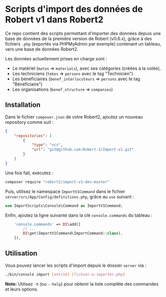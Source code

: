 # Scripts d'import des données de Robert v1 dans Robert2

Ce repo contient des scripts permettant d'importer des données depuis une base de données
de la première version de Robert (v0.6.x), grâce à des fichiers `.php` (exportés via
PHPMyAdmin par exemple) contenant un tableau, vers une base de données Robert2.

Les données actuellement prises en charge sont :

- Le matériel (`matos` => `materials`), avec ses catégories (créées à la volée),
- Les techniciens (`tekos` => `persons` avec le tag "Technicien")
- Les bénéficiaires (`benef_interlocuteurs` => `persons` avec le tag "Bénéficiaire")
- Les organisations (`benef_structure` => `companies`)

## Installation

Dans le fichier `composer.json` de votre Robert2, ajoutez un nouveau repository comme suit :

```json
{
    "repositories": [
        {
            "type": "vcs",
            "url": "git@github.com:Robert-2/Import-v1.git"
        }
    ]
}
```

Une fois fait, exécutez : 

```bash
composer require "robert2/import-v1:dev-master"
```

Puis, utilisez le namespace `ImportV1Command` dans le fichier `server/src/App/Config/definitions.php`, grâce au `use` suivant :

```php
use ImportScripts\Console\Command as ImportV1Command;
```

Enfin, ajoutez la ligne suivante dans la clé `console.commands` du tableau :

```php
    'console.commands' => DI\add([
        // ...
        DI\get(ImportV1Command\ImportCommand::class),
    ]),
```


## Utilisation

Vous pouvez lancer les scripts d'import depuis le dossier `server` via :

```bash
./bin/console import [entité] [fichier-a-importer.php]
```

__Note:__ Utilisez `-h` (ou `--help`) pour obtenir la liste complète des commandes et leurs options.
